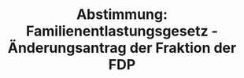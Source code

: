 ---
abstimmung:
  abstimmung: 4
  bundestagssitzung: 39
  legislaturperiode: 19
categories:
- Todo
data:
- title: Abstimmungsergebnis 20180614_4-data.pdf
  url: /res/2021-btw/abstimmungsergebnisse/20180614_4-data.pdf
- title: Abstimmungsergebnis 20180614_4_xls-data.xls
  url: /res/2021-btw/abstimmungsergebnisse/20180614_4_xls-data.xls
- title: Abstimmungsergebnis 20180614_4_xls-datacsv
  url: /res/2021-btw/abstimmungsergebnisse/csv/20180614_4_xls-datacsv
ergebnis:
  afd:
    enthaltung: 0
    gesamt: 92
    ja: 1
    nein: 77
    nichtabgegeben: 14
    ungueltig: 0
  bü90/gr:
    enthaltung: 4
    gesamt: 67
    ja: 53
    nein: 3
    nichtabgegeben: 7
    ungueltig: 0
  cdu/csu:
    enthaltung: 0
    gesamt: 246
    ja: 233
    nein: 0
    nichtabgegeben: 13
    ungueltig: 0
  die linke.:
    enthaltung: 0
    gesamt: 69
    ja: 0
    nein: 56
    nichtabgegeben: 13
    ungueltig: 0
  fdp:
    enthaltung: 0
    gesamt: 80
    ja: 75
    nein: 0
    nichtabgegeben: 5
    ungueltig: 0
  file: 20180614_4_xls-data.xls
  fraktionslos:
    enthaltung: 0
    gesamt: 2
    ja: 2
    nein: 0
    nichtabgegeben: 0
    ungueltig: 0
  spd:
    enthaltung: 0
    gesamt: 153
    ja: 144
    nein: 0
    nichtabgegeben: 9
    ungueltig: 0
layout: abstimmung
links:
- title: Link zu bundestag.de
  url: https://www.bundestag.de/parlament/plenum/abstimmung/abstimmung?id=552
preview: 'Deutscher Bundestag


  39. Sitzung des Deutschen Bundestages

  am Donnerstag, 14. Juni 2018


  Endgültiges Ergebnis der Namentlichen Abstimmung Nr. 4


  Beschlussempfehlung des Auswärtigen Ausschusses (3. Ausschuss) zu dem Antrag der

  Bundesregierung

  Fortsetzung der deutschen Beteiligung an der internationalen Sicherheitspräsenz
  in

  Kosovo (KFOR) auf der Grundlage der Resolution 1244 (1999) des Sicherheitsrates
  der

  Vereinten Nationen vom 10. Juni 1999

  Drs. 19/2384 und 19/2670'
tags:
- Todo
title: 'Abstimmung: Familienentlastungsgesetz - Änderungsantrag der Fraktion der FDP'
---